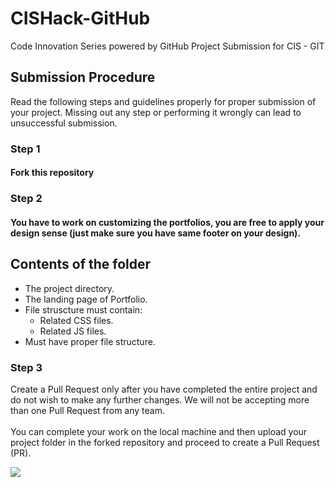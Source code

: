 # CISHack-GitHub

Code Innovation Series powered by GitHub
Project Submission for CIS - GIT

## Submission Procedure

Read the following steps and guidelines properly for proper submission of your project. Missing out any step or performing it wrongly can lead to unsuccessful submission.

### Step 1

#### Fork this repository

### Step 2

#### You have to work on customizing the portfolios, you are free to apply your design sense (just make sure you have same footer on your design).

## Contents of the folder

- The project directory.
- The landing page of Portfolio.
- File struscture must contain:
  - Related CSS files.
  - Related JS files.
- Must have proper file structure.

### Step 3

Create a Pull Request only after you have completed the entire project and do not wish to make any further changes. We will not be accepting more than one Pull Request from any team. \
\
You can complete your work on the local machine and then upload your project folder in the forked repository and proceed to create a Pull Request (PR).

![](https://storage.googleapis.com/incind/Day-3PSpmjL2)
